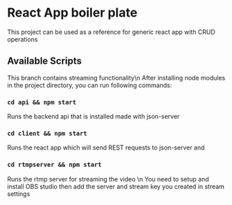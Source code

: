 #  React App boiler plate

This project can be used as a reference for generic react app with CRUD operations

## Available Scripts
This branch contains streaming functionality\n
After installing node modules in the project directory, you can run following commands:

### `cd api && npm start`

Runs the backend api that is installed made with json-server

### `cd client && npm start`

Runs the react app which will send REST requests to json-server and 

### `cd rtmpserver && npm start`

Runs the rtmp server for streaming the video \n
You need to setup and install OBS studio then add the server and stream key you created in stream settings